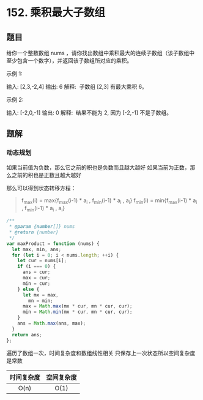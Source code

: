 # 152. 乘积最大子数组

## 题目

给你一个整数数组 nums ，请你找出数组中乘积最大的连续子数组（该子数组中至少包含一个数字），并返回该子数组所对应的乘积。

示例 1:

输入: [2,3,-2,4]
输出: 6
解释:  子数组 [2,3] 有最大乘积 6。

示例 2:

输入: [-2,0,-1]
输出: 0
解释:  结果不能为 2, 因为 [-2,-1] 不是子数组。

## 题解

### 动态规划

如果当前值为负数，那么它之前的积也是负数而且越大越好
如果当前为正数，那么之前的积也是正数且越大越好

那么可以得到状态转移方程：

> f<sub>max</sub>(i) = max{f<sub>max</sub>(i-1) \* a<sub>i</sub> , f<sub>min</sub>(i-1) \* a<sub>i</sub> , a<sub>i</sub>}
> f<sub>min</sub>(i) = min{f<sub>max</sub>(i-1) \* a<sub>i</sub> , f<sub>min</sub>(i-1) \* a<sub>i</sub> , a<sub>i</sub>}

```JavaScript
/**
 * @param {number[]} nums
 * @return {number}
 */
var maxProduct = function (nums) {
  let max, min, ans;
  for (let i = 0; i < nums.length; ++i) {
    let cur = nums[i];
    if (i === 0) {
      ans = cur;
      max = cur;
      min = cur;
    } else {
      let mx = max,
        mn = min;
      max = Math.max(mx * cur, mn * cur, cur);
      min = Math.min(mx * cur, mn * cur, cur);
    }
    ans = Math.max(ans, max);
  }
  return ans;
};


```

遍历了数组一次，时间复杂度和数组线性相关
只保存上一次状态所以空间复杂度是常数

| 时间复杂度 | 空间复杂度 |
| :--------: | :--------: |
|    O(n)    |    O(1)    |
